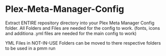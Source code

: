 # Plex-Meta-Manager-Config
Extract ENTIRE repository directory into your Plex Meta Manager Config folder. All Folders and Files are needed for the config to work. (fonts, icons and additiona .yml files are needed for the main config to work) 

YML Files in NOT-IN-USE Folders can be moved to there respective folders to be used in a pmm run